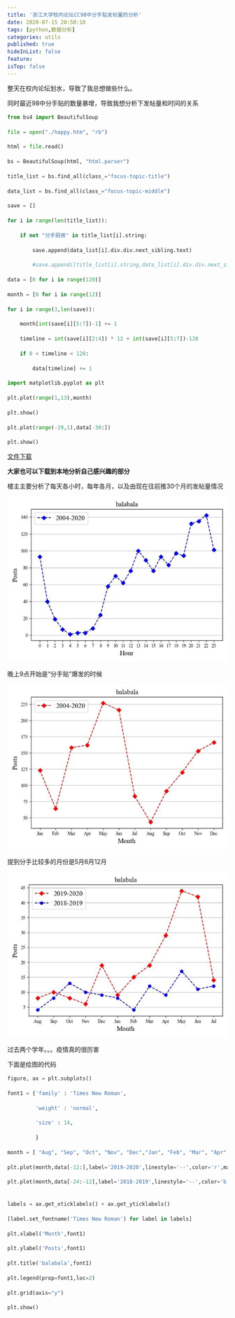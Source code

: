 ```yaml
---
title: '浙江大学校内论坛CC98中分手贴发帖量的分析'
date: 2020-07-15 20:50:18
tags: [python,数据分析]
categories: utils
published: true
hideInList: false
feature: 
isTop: false
---
```


整天在校内论坛划水，导致了我总想做些什么。

同时最近98中分手贴的数量暴增，导致我想分析下发帖量和时间的关系

<!-- more -->

```python
from bs4 import BeautifulSoup

file = open("./happy.htm", "rb")

html = file.read()

bs = BeautifulSoup(html, "html.parser")

title_list = bs.find_all(class_="focus-topic-title")

data_list = bs.find_all(class_="focus-topic-middle")

save = []

for i in range(len(title_list)):

    if not "分手厨房" in title_list[i].string:

        save.append(data_list[i].div.div.next_sibling.text)

        #save.append([title_list[i].string,data_list[i].div.div.next_sibling.text])

data = [0 for i in range(120)]

month = [0 for i in range(12)]

for i in range(3,len(save)):

    month[int(save[i][5:7])-1] += 1

    timeline = int(save[i][2:4]) * 12 + int(save[i][5:7])-128

    if 0 < timeline < 120:

        data[timeline] += 1

import matplotlib.pyplot as plt

plt.plot(range(1,13),month)

plt.show()

plt.plot(range(-29,1),data[-30:])

plt.show()
```

[文件下载](http://file.cc98.org/v2-upload/ihzvqxp0.htm)

**大家也可以下载到本地分析自己感兴趣的部分**

楼主主要分析了每天各小时，每年各月，以及由现在往前推30个月的发帖量情况

![](cc98-breakup/007S8ZIlly1ggryid70snj30hs0dc0tb-20220410215719397.jpg)

晚上9点开始是“分手贴”爆发的时候

![](cc98-breakup/007S8ZIlly1ggryidzs4hj30hs0dcmxp-20220410215722129.jpg)

提到分手比较多的月份是5月6月12月

![](cc98-breakup/007S8ZIlly1ggryidleavj30hs0dcwf7-20220410215724553.jpg)

过去两个学年。。。疫情真的很厉害

下面是绘图的代码

```python
figure, ax = plt.subplots()

font1 = {'family' : 'Times New Roman',

		 'weight' : 'normal',

		 'size' : 14,

		 }

month = [ "Aug", "Sep", "Oct", "Nov", "Dec","Jan", "Feb", "Mar", "Apr", "May", "Jun", "Jul"]

plt.plot(month,data[-12:],label='2019-2020',linestyle='--',color='r',marker='D')

plt.plot(month,data[-24:-12],label='2018-2019',linestyle='--',color='b',marker='o')


labels = ax.get_xticklabels() + ax.get_yticklabels()

[label.set_fontname('Times New Roman') for label in labels]

plt.xlabel('Month',font1)

plt.ylabel('Posts',font1)

plt.title('balabala',font1)

plt.legend(prop=font1,loc=2)

plt.grid(axis="y")

plt.show()
```

